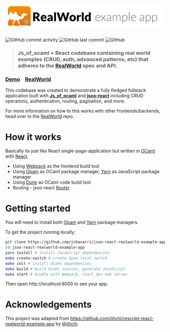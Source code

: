 # ![RealWorld Example App](logo.png)

![GitHub commit activity](https://img.shields.io/github/commit-activity/m/jchavarri/jsoo-react-realworld-example-app)
![GitHub last commit](https://img.shields.io/github/last-commit/jchavarri/jsoo-react-realworld-example-app)
![GitHub](https://img.shields.io/github/license/jchavarri/jsoo-react-realworld-example-app)

> ### Js_of_ocaml + React codebase containing real world examples (CRUD, auth, advanced patterns, etc) that adheres to the [RealWorld](https://github.com/gothinkster/realworld) spec and API.

### [Demo](https://jchavarri.github.io/jsoo-react-realworld-example-app/)&nbsp;&nbsp;&nbsp;&nbsp;[RealWorld](https://github.com/gothinkster/realworld)

This codebase was created to demonstrate a fully fledged fullstack application built with **[Js_of_ocaml](http://ocsigen.org/js_of_ocaml/latest/manual/overview)** and **[jsoo-react](https://github.com/ml-in-barcelona/jsoo-react)** including CRUD operations, authentication, routing, pagination, and more.

For more information on how to this works with other frontends/backends, head over to the [RealWorld](https://github.com/gothinkster/realworld) repo.

# How it works

Basically its just like React single-page-application but written in [OCaml](https://ocaml.org/) with [React](https://reactjs.org/).

- Using [Webpack](https://webpack.js.org/) as the frontend build tool
- Using [Opam](https://opam.ocaml.org/) as OCaml package manager, [Yarn](https://yarnpkg.com/) as JavaScript package manager
- Using [Dune](https://dune.readthedocs.io/en/stable/) as OCaml code build tool
- Routing - jsoo-react [Router](https://github.com/ml-in-barcelona/jsoo-react/blob/main/lib/router.mli)

# Getting started

You will need to install both [Opam](https://opam.ocaml.org/doc/Install.html) and [Yarn](https://yarnpkg.com/getting-started/install) package managers.

To get the project running locally:

```bash
git clone https://github.com/jchavarri/jsoo-react-realworld-example-app.git
cd jsoo-react-realworld-example-app
yarn install # install JavaScript dependencies
make create-switch # create Opam local switch
make init # install OCaml dependencies
make build # build OCaml sources, generate JavaScript
make start # bundle with Webpack, start dev web server
```

Then open http://localhost:8000 to see your app.

# Acknowledgements

This project was adapted from https://github.com/jihchi/rescript-react-realworld-example-app by [@jihchi](https://github.com/jihchi).

